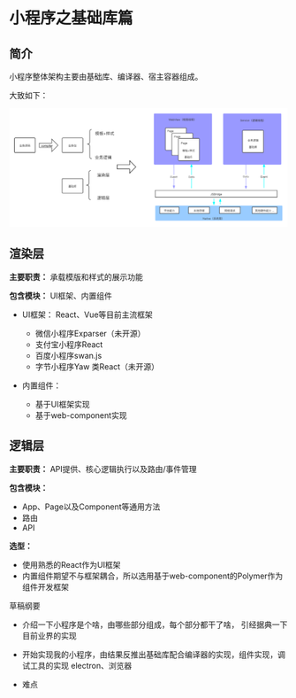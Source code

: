 # 小程序之基础库篇

## 简介

小程序整体架构主要由基础库、编译器、宿主容器组成。

大致如下：

<img src="./images/小程序原理.png" /> 


## 渲染层

**主要职责：** 承载模版和样式的展示功能

**包含模块：** UI框架、内置组件

- UI框架： React、Vue等目前主流框架
  * 微信小程序Exparser（未开源）
  * 支付宝小程序React
  * 百度小程序swan.js
  * 字节小程序Yaw 类React（未开源）

- 内置组件：
  * 基于UI框架实现
  * 基于web-component实现

## 逻辑层

**主要职责：** API提供、核心逻辑执行以及路由/事件管理

**包含模块：** 
  - App、Page以及Component等通用方法
  - 路由
  - API


**选型：** 
  - 使用熟悉的React作为UI框架
  - 内置组件期望不与框架耦合，所以选用基于web-component的Polymer作为组件开发框架








草稿纲要

- 介绍一下小程序是个啥，由哪些部分组成，每个部分都干了啥， 引经据典一下目前业界的实现

- 开始实现我的小程序，由结果反推出基础库配合编译器的实现，组件实现，调试工具的实现 electron、浏览器

- 难点
